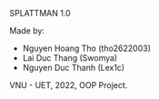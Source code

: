 SPLATTMAN 1.0

Made by:
- Nguyen Hoang Tho (tho2622003)
- Lai Duc Thang (Swomya)
- Nguyen Duc Thanh (Lex1c)

VNU - UET, 2022, OOP Project.
